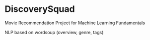 # DiscoverySquad
Movie Recommendation Project for Machine Learning Fundamentals

NLP based on wordsoup (overview, genre, tags)
